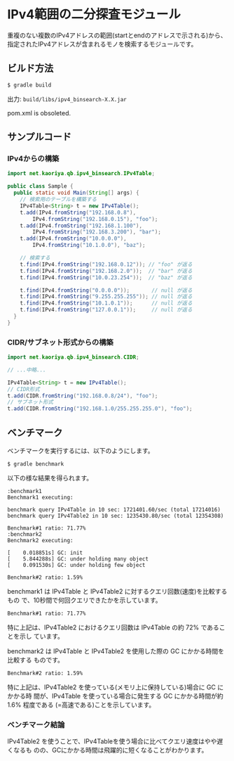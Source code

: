 # IPv4範囲の二分探査モジュール

重複のない複数のIPv4アドレスの範囲(startとendのアドレスで示される)から、
指定されたIPv4アドレスが含まれるモノを検索するモジュールです。

## ビルド方法

    $ gradle build

出力: `build/libs/ipv4_binsearch-X.X.jar`

pom.xml is obsoleted.

## サンプルコード

### IPv4からの構築

```java
import net.kaoriya.qb.ipv4_binsearch.IPv4Table;

public class Sample {
  public static void Main(String[] args) {
    // 検索用のテーブルを構築する
    IPv4Table<String> t = new IPv4Table();
    t.add(IPv4.fromString("192.168.0.8"),
        IPv4.fromString("192.168.0.15"), "foo");
    t.add(IPv4.fromString("192.168.1.100"),
        IPv4.fromString("192.168.3.200"), "bar");
    t.add(IPv4.fromString("10.0.0.0"),
        IPv4.fromString("10.1.0.0"), "baz");

    // 検索する
    t.find(IPv4.fromString("192.168.0.12")); // "foo" が返る
    t.find(IPv4.fromString("192.168.2.0"));  // "bar" が返る
    t.find(IPv4.fromString("10.0.23.254"));  // "baz" が返る

    t.find(IPv4.fromString("0.0.0.0"));       // null が返る
    t.find(IPv4.fromString("9.255.255.255")); // null が返る
    t.find(IPv4.fromString("10.1.0.1"));      // null が返る
    t.find(IPv4.fromString("127.0.0.1"));     // null が返る
  }
}
```

### CIDR/サブネット形式からの構築

```java
import net.kaoriya.qb.ipv4_binsearch.CIDR;

// ...中略...

IPv4Table<String> t = new IPv4Table();
// CIDR形式
t.add(CIDR.fromString("192.168.0.8/24"), "foo");
// サブネット形式
t.add(CIDR.fromString("192.168.1.0/255.255.255.0"), "foo");
```

## ベンチマーク

ベンチマークを実行するには、以下のようにします。

    $ gradle benchmark

以下の様な結果を得られます。

```
:benchmark1
Benchmark1 executing:

benchmark query IPv4Table in 10 sec: 1721401.60/sec (total 17214016)
benchmark query IPv4Table2 in 10 sec: 1235430.80/sec (total 12354308)

Benchmark#1 ratio: 71.77%
:benchmark2
Benchmark2 executing:

[    0.018851s] GC: init
[    5.844288s] GC: under holding many object
[    0.091530s] GC: under holding few object

Benchmark#2 ratio: 1.59%
```

benchmark1 は IPv4Table と IPv4Table2 に対するクエリ回数(速度)を比較するもの
で、10秒間で何回クエリできたかを示しています。

    Benchmark#1 ratio: 71.77%

特に上記は、IPv4Table2 におけるクエリ回数は IPv4Table の約 72% であることを示し
ています。

benchmark2 は IPv4Table と IPv4Table2 を使用した際の GC にかかる時間を比較する
ものです。

    Benchmark#2 ratio: 1.59%

特に上記は、IPv4Table2 を使っている(メモリ上に保持している)場合に GC にかかる時
間が、IPv4Table を使っている場合に発生する GC にかかる時間が約 1.6% 程度である
(=高速である)ことを示しています。

### ベンチマーク結論

IPv4Table2 を使うことで、IPv4Tableを使う場合に比べてクエリ速度はやや遅くなるも
のの、GCにかかる時間は飛躍的に短くなることがわかります。
